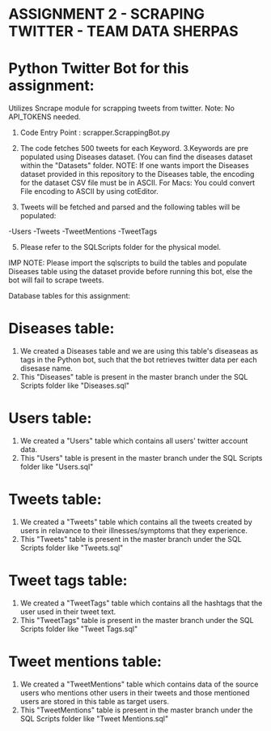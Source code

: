 # ASSIGNMENT 2 - SCRAPING TWITTER - TEAM DATA SHERPAS
# Python Twitter Bot for this assignment:
Utilizes Sncrape module for scrapping tweets from twitter.
Note: No API_TOKENS needed.
1. Code Entry Point : scrapper.ScrappingBot.py
2. The code fetches 500 tweets for each Keyword.
3.Keywords are pre populated using Diseases dataset. (You can find the diseases dataset within the "Datasets" folder.
NOTE: If one wants import the Diseases dataset provided in this repository to the Diseases table, the encoding for the dataset CSV file must be in ASCII.
For Macs: You could convert File encoding to ASCII by using cotEditor.

4. Tweets will be fetched and parsed and the following tables will be populated:


  -Users
  -Tweets
  -TweetMentions
  -TweetTags
  
 5. Please refer to the SQLScripts folder for the physical model.


IMP NOTE: Please import the sqlscripts to build the tables and populate Diseases table using the dataset provide before running this bot, else the bot will fail to scrape tweets.


Database tables for this assignment:
# Diseases table:
1. We created a Diseases table and we are using this table's diseaseas as tags in the Python bot, such that the bot retrieves twitter data per each disesase name.
2. This "Diseases" table is present in the master branch under the SQL Scripts folder like "Diseases.sql"
# Users table:
1. We created a "Users" table which contains all users' twitter account data.
2. This "Users" table is present in the master branch under the SQL Scripts folder like "Users.sql"
# Tweets table:
1. We created a "Tweets" table which contains all the tweets created by users in relavance to their illnesses/symptoms that they experience.
2. This "Tweets" table is present in the master branch under the SQL Scripts folder like "Tweets.sql"
# Tweet tags table:
1. We created a "TweetTags" table which contains all the hashtags that the user used in their tweet text.
2. This "TweetTags" table is present in the master branch under the SQL Scripts folder like "Tweet Tags.sql"
# Tweet mentions table:
1. We created a "TweetMentions" table which contains data of the source users who mentions other users in their tweets and those mentioned users
are stored in this table as target users.
2. This "TweetMentions" table is present in the master branch under the SQL Scripts folder like "Tweet Mentions.sql"



